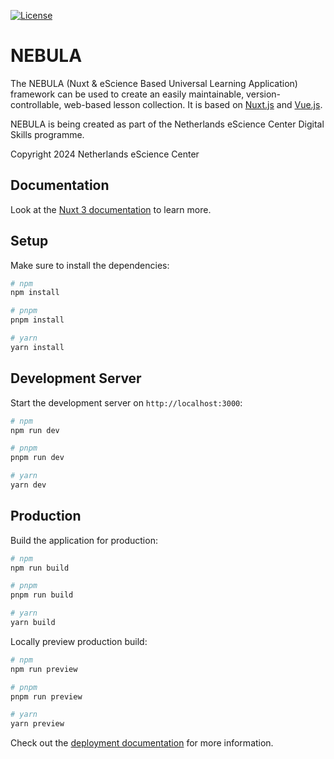 [![License](https://img.shields.io/badge/License-Apache_2.0-blue.svg)](https://github.com/esciencecenter-digital-skills/NEBULA/blob/main/LICENSE)

# NEBULA

The NEBULA (Nuxt & eScience Based Universal Learning Application) framework can be used to create an easily maintainable, version-controllable, web-based lesson collection. It is based on [Nuxt.js](https://nuxtjs.org/) and [Vue.js](https://vuejs.org/).

NEBULA is being created as part of the Netherlands eScience Center Digital Skills programme.

Copyright 2024 Netherlands eScience Center


## Documentation

Look at the [Nuxt 3 documentation](https://nuxt.com/docs/getting-started/introduction) to learn more.

## Setup

Make sure to install the dependencies:

```bash
# npm
npm install

# pnpm
pnpm install

# yarn
yarn install
```

## Development Server

Start the development server on `http://localhost:3000`:

```bash
# npm
npm run dev

# pnpm
pnpm run dev

# yarn
yarn dev
```

## Production

Build the application for production:

```bash
# npm
npm run build

# pnpm
pnpm run build

# yarn
yarn build
```

Locally preview production build:

```bash
# npm
npm run preview

# pnpm
pnpm run preview

# yarn
yarn preview
```

Check out the [deployment documentation](https://nuxt.com/docs/getting-started/deployment) for more information.
